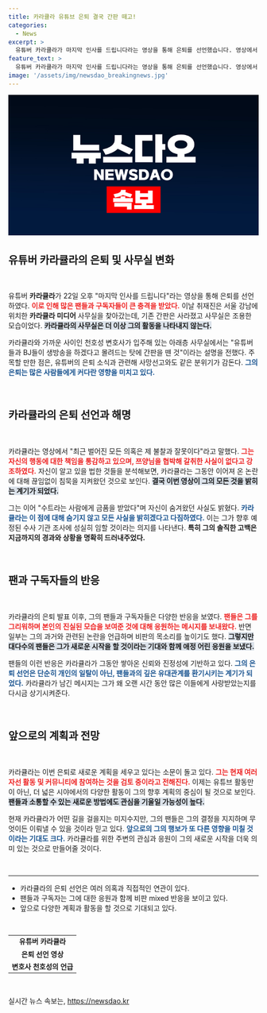 ```yaml
---
title: 카라큘라 유튜브 은퇴 결국 간판 떼고!
categories:
  - News
excerpt: >
  유튜버 카라큘라가 마지막 인사를 드립니다라는 영상을 통해 은퇴를 선언했습니다. 영상에서 그는 모든 의혹에 대한 책임을 인정하며 숨겨왔던 사실들을 고백했습니다. 카라큘라의 갑작스러운 은퇴와 충격적인 고백이 화제가 되고 있습니다!
feature_text: >
  유튜버 카라큘라가 마지막 인사를 드립니다라는 영상을 통해 은퇴를 선언했습니다. 영상에서 그는 모든 의혹에 대한 책임을 인정하며 숨겨왔던 사실들을 고백했습니다. 카라큘라의 갑작스러운 은퇴와 충격적인 고백이 화제가 되고 있습니다!
image: '/assets/img/newsdao_breakingnews.jpg'
---
```


<p><img src="/assets/img/newsdao_breakingnews.jpg" alt="cryptoinkorea 속보" /></p>

<h2 data-ke-size="size26">유튜버 카라큘라의 은퇴 및 사무실 변화</h2>

<p data-ke-size="size16">&nbsp;</p>

<p>유튜버 <b>카라큘라</b>가 22일 오후 "마지막 인사를 드립니다"라는 영상을 통해 은퇴를 선언하였다. <b><span style="color: #ee2323;">이로 인해 많은 팬들과 구독자들이 큰 충격을 받았다.</span></b> 이날 취재진은 서울 강남에 위치한 <b>카라큘라 미디어</b> 사무실을 찾아갔는데, 기존 간판은 사라졌고 사무실은 조용한 모습이었다. <b><span style="background-color: #21538527;">카라큘라의 사무실은 더 이상 그의 활동을 나타내지 않는다.</span></b> </p>

<p>카라큘라와 가까운 사이인 천호성 변호사가 입주해 있는 아래층 사무실에서는 "유튜버들과 BJ들이 생방송을 하겠다고 몰려드는 탓에 간판을 뗀 것"이라는 설명을 전했다. 주목할 만한 점은, 유튜버의 은퇴 소식과 관련해 사망선고와도 같은 분위기가 감돈다. <b><span style="color: #1a5490;">그의 은퇴는 많은 사람들에게 커다란 영향을 미치고 있다.</span></b></p>

<p data-ke-size="size16">&nbsp;</p>

<h2 data-ke-size="size26">카라큘라의 은퇴 선언과 해명</h2>

<p data-ke-size="size16">&nbsp;</p>

<p>카라큘라는 영상에서 "최근 벌어진 모든 의혹은 제 불찰과 잘못이다"라고 말했다. <b><span style="color: #ee2323;">그는 자신의 행동에 대한 책임을 통감하고 있으며, 쯔양님을 협박해 갈취한 사실이 없다고 강조하였다.</span></b> 자신이 알고 있을 법한 것들을 분석해보면, 카라큘라는 그동안 이어져 온 논란에 대해 끊임없이 침묵을 지켜왔던 것으로 보인다. <b><span style="background-color: #21538527;">결국 이번 영상이 그의 모든 것을 밝히는 계기가 되었다.</span></b></p>

<p>그는 이어 "수트라는 사람에게 금품을 받았다"며 자신이 숨겨왔던 사실도 밝혔다. <b><span style="color: #1a5490;">카라큘라는 이 점에 대해 숨기지 않고 모든 사실을 밝히겠다고 다짐하였다.</span></b> 이는 그가 향후 예정된 수사 기관 조사에 성실히 임할 것이라는 의지를 나타낸다. <b>특히 그의 솔직한 고백은 지금까지의 경과와 상황을 명확히 드러내주었다.</b></p>

<p data-ke-size="size16">&nbsp;</p>

<h2 data-ke-size="size26">팬과 구독자들의 반응</h2>

<p data-ke-size="size16">&nbsp;</p>

<p>카라큘라의 은퇴 발표 이후, 그의 팬들과 구독자들은 다양한 반응을 보였다. <b><span style="color: #ee2323;">팬들은 그를 그리워하며 본인의 진실된 모습을 보여준 것에 대해 응원하는 메시지를 보내왔다.</span></b> 반면 일부는 그의 과거와 관련된 논란을 언급하며 비판의 목소리를 높이기도 했다. <b><span style="background-color: #21538527;">그렇지만 대다수의 팬들은 그가 새로운 시작을 할 것이라는 기대와 함께 애정 어린 응원을 보냈다.</span></b></p>

<p>팬들의 이런 반응은 카라큘라가 그동안 쌓아온 신뢰와 진정성에 기반하고 있다. <b><span style="color: #1a5490;">그의 은퇴 선언은 단순히 개인의 일탈이 아닌, 팬들과의 깊은 유대관계를 환기시키는 계기가 되었다.</span></b> 카라큘라가 남긴 메시지는 그가 왜 오랜 시간 동안 많은 이들에게 사랑받았는지를 다시금 상기시켜준다.</p>

<p data-ke-size="size16">&nbsp;</p>

<h2 data-ke-size="size26">앞으로의 계획과 전망</h2>

<p data-ke-size="size16">&nbsp;</p>

<p>카라큘라는 이번 은퇴로 새로운 계획을 세우고 있다는 소문이 돌고 있다. <b><span style="color: #ee2323;">그는 현재 여러 자선 활동 및 커뮤니티에 참여하는 것을 검토 중이라고 전해진다.</span></b> 이제는 유튜브 활동만이 아닌, 더 넓은 시야에서의 다양한 활동이 그의 향후 계획의 중심이 될 것으로 보인다. <b><span style="background-color: #21538527;">팬들과 소통할 수 있는 새로운 방법에도 관심을 기울일 가능성이 높다.</span></b></p>

<p>현재 카라큘라가 어떤 길을 걸을지는 미지수지만, 그의 팬들은 그의 결정을 지지하며 무엇이든 이뤄낼 수 있을 것이라 믿고 있다. <b><span style="color: #1a5490;">앞으로의 그의 행보가 또 다른 영향을 미칠 것이라는 기대도 크다.</span></b> 카라큘라를 위한 주변의 관심과 응원이 그의 새로운 시작을 더욱 의미 있는 것으로 만들어줄 것이다.</p>

<p data-ke-size="size16">&nbsp;</p>

<hr />

<ul>
    <li>카라큘라의 은퇴 선언은 여러 의혹과 직접적인 연관이 있다.</li>
    <li>팬들과 구독자는 그에 대한 응원과 함께 비판 mixed 반응을 보이고 있다.</li>
    <li>앞으로 다양한 계획과 활동을 할 것으로 기대되고 있다.</li>
</ul>

<p data-ke-size="size16">&nbsp;</p>

<table style="width: 100%; border-collapse: collapse;">
    <tr>
        <td style="text-align: center; height: 17px;"><b>유튜버 카라큘라</b></td>
    </tr>
    <tr>
        <td style="text-align: center; height: 17px;"><b>은퇴 선언 영상</b></td>
    </tr>
    <tr>
        <td style="text-align: center; height: 17px;"><b>변호사 천호성의 언급</b></td>
    </tr>
</table>

<p data-ke-size="size16">&nbsp;</p>
실시간 뉴스 속보는, <a href="https://newsdao.kr" rel="dofollow">https://newsdao.kr</a>


